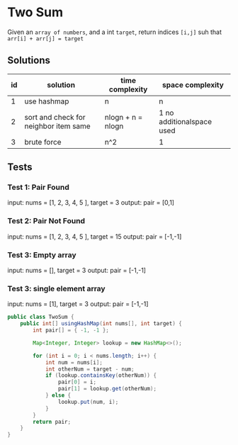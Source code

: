 # Two Sum
Given an `array of numbers`, and a int `target`, return indices  `[i,j]` suh that `arr[i] + arr[j] = target`

## Solutions
|id|solution|time complexity|space complexity
|---|---|---|---|
|1| use hashmap| n|n
|2|sort and check for neighbor item same| nlogn + n = nlogn|1 no additionalspace used
|3|brute force| n^2|1

## Tests

### Test 1: Pair Found
input: nums = [1, 2, 3, 4, 5 ], target = 3
output: pair = [0,1]


### Test 2: Pair Not Found
input: nums = [1, 2, 3, 4, 5 ], target = 15
output: pair = [-1,-1]


### Test 3: Empty array
input: nums = [], target = 3
output: pair = [-1,-1]

### Test 3: single element array
input: nums = [1], target = 3
output: pair = [-1,-1]


```java
public class TwoSum {
    public int[] usingHashMap(int nums[], int target) {
        int pair[] = { -1, -1 };

        Map<Integer, Integer> lookup = new HashMap<>();

        for (int i = 0; i < nums.length; i++) {
            int num = nums[i];
            int otherNum = target - num;
            if (lookup.containsKey(otherNum)) {
                pair[0] = i;
                pair[1] = lookup.get(otherNum);
            } else {
                lookup.put(num, i);
            }
        }
        return pair;
    }
}
```